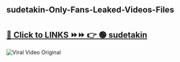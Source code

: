 
 ## sudetakin-Only-Fans-Leaked-Videos-Files

# <h2><a href="https://mediaupload.pro?sudetakin">🔗 Click to LINKS ⏩⏩ 👉 🟢 sudetakin </a></h2>

<a href="https://mediaupload.pro?sudetakin" rel="nofollow" data-target="animated-image.originalLink"><img src="https://i.ibb.co.com/xMMVF88/686577567.gif" alt="Viral Video Original" style="max-width: 100%; display: inline-block;" data-target="animated-image.originalImage"></a>